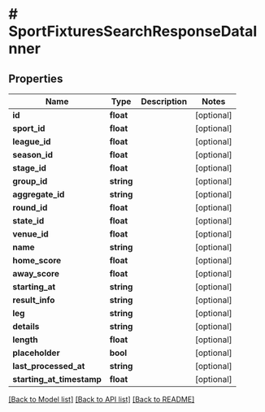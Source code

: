 # # SportFixturesSearchResponseDataInner

## Properties

Name | Type | Description | Notes
------------ | ------------- | ------------- | -------------
**id** | **float** |  | [optional]
**sport_id** | **float** |  | [optional]
**league_id** | **float** |  | [optional]
**season_id** | **float** |  | [optional]
**stage_id** | **float** |  | [optional]
**group_id** | **string** |  | [optional]
**aggregate_id** | **string** |  | [optional]
**round_id** | **float** |  | [optional]
**state_id** | **float** |  | [optional]
**venue_id** | **float** |  | [optional]
**name** | **string** |  | [optional]
**home_score** | **float** |  | [optional]
**away_score** | **float** |  | [optional]
**starting_at** | **string** |  | [optional]
**result_info** | **string** |  | [optional]
**leg** | **string** |  | [optional]
**details** | **string** |  | [optional]
**length** | **float** |  | [optional]
**placeholder** | **bool** |  | [optional]
**last_processed_at** | **string** |  | [optional]
**starting_at_timestamp** | **float** |  | [optional]

[[Back to Model list]](../../README.md#models) [[Back to API list]](../../README.md#endpoints) [[Back to README]](../../README.md)
